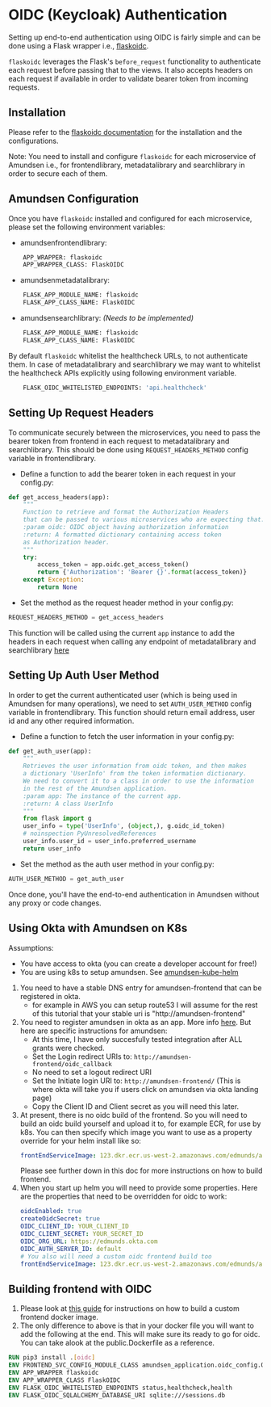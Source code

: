 # OIDC (Keycloak) Authentication
Setting up end-to-end authentication using OIDC is fairly simple and can be done using a Flask wrapper i.e., [flaskoidc](https://github.com/verdan/flaskoidc).

`flaskoidc` leverages the Flask's `before_request` functionality to authenticate each request before passing that to
the views. It also accepts headers on each request if available in order to validate bearer token from incoming requests.

## Installation
Please refer to the [flaskoidc documentation](https://github.com/verdan/flaskoidc/blob/master/README.md)
for the installation and the configurations.

Note: You need to install and configure `flaskoidc` for each microservice of Amundsen
i.e., for frontendlibrary, metadatalibrary and searchlibrary in order to secure each of them.

## Amundsen Configuration
Once you have `flaskoidc` installed and configured for each microservice, please set the following environment variables:

- amundsenfrontendlibrary:
```bash
    APP_WRAPPER: flaskoidc
    APP_WRAPPER_CLASS: FlaskOIDC
```

- amundsenmetadatalibrary:
```bash
    FLASK_APP_MODULE_NAME: flaskoidc
    FLASK_APP_CLASS_NAME: FlaskOIDC
```

- amundsensearchlibrary: _(Needs to be implemented)_
```bash
    FLASK_APP_MODULE_NAME: flaskoidc
    FLASK_APP_CLASS_NAME: FlaskOIDC
```

By default `flaskoidc` whitelist the healthcheck URLs, to not authenticate them. In case of metadatalibrary and searchlibrary
we may want to whitelist the healthcheck APIs explicitly using following environment variable.

```bash
    FLASK_OIDC_WHITELISTED_ENDPOINTS: 'api.healthcheck'
```

## Setting Up Request Headers
To communicate securely between the microservices, you need to pass the bearer token from frontend in each request
to metadatalibrary and searchlibrary. This should be done using `REQUEST_HEADERS_METHOD` config variable in frontendlibrary.

- Define a function to add the bearer token in each request in your config.py:
```python
def get_access_headers(app):
    """
    Function to retrieve and format the Authorization Headers
    that can be passed to various microservices who are expecting that.
    :param oidc: OIDC object having authorization information
    :return: A formatted dictionary containing access token
    as Authorization header.
    """
    try:
        access_token = app.oidc.get_access_token()
        return {'Authorization': 'Bearer {}'.format(access_token)}
    except Exception:
        return None
```

- Set the method as the request header method in your config.py:
```python
REQUEST_HEADERS_METHOD = get_access_headers
```

This function will be called using the current `app` instance to add the headers in each request when calling any endpoint of
metadatalibrary and searchlibrary [here](https://github.com/lyft/amundsenfrontendlibrary/blob/master/amundsen_application/api/utils/request_utils.py)

## Setting Up Auth User Method
In order to get the current authenticated user (which is being used in Amundsen for many operations), we need to set
`AUTH_USER_METHOD` config variable in frontendlibrary.
This function should return email address, user id and any other required information.

- Define a function to fetch the user information in your config.py:
```python
def get_auth_user(app):
    """
    Retrieves the user information from oidc token, and then makes
    a dictionary 'UserInfo' from the token information dictionary.
    We need to convert it to a class in order to use the information
    in the rest of the Amundsen application.
    :param app: The instance of the current app.
    :return: A class UserInfo
    """
    from flask import g
    user_info = type('UserInfo', (object,), g.oidc_id_token)
    # noinspection PyUnresolvedReferences
    user_info.user_id = user_info.preferred_username
    return user_info
```

- Set the method as the auth user method in your config.py:
```python
AUTH_USER_METHOD = get_auth_user
```

Once done, you'll have the end-to-end authentication in Amundsen without any proxy or code changes.


## Using Okta with Amundsen on K8s
Assumptions:
- You have access to okta (you can create a developer account for free!)
- You are using k8s to setup amundsen. See [amundsen-kube-helm](../../amundsen-kube-helm/README.md)

1. You need to have a stable DNS entry for amundsen-frontend that can be registered in okta.
    - for example in AWS you can setup route53
    I will assume for the rest of this tutorial that your stable uri is "http://amundsen-frontend"
2. You need to register amundsen in okta as an app. More info [here](https://developer.okta.com/blog/2018/07/12/flask-tutorial-simple-user-registration-and-login). 
But here are specific instructions for amundsen:
    - At this time, I have only succesfully tested integration after ALL grants were checked.
    - Set the Login redirect URIs to: `http://amundsen-frontend/oidc_callback`
    - No need to set a logout redirect URI
    - Set the Initiate login URI to: `http://amundsen-frontend/`
        (This is where okta will take you if users click on amundsen via okta landing page)
    - Copy the Client ID and Client secret as you will need this later.
3. At present, there is no oidc build of the frontend. So you will need to build an oidc build yourself and upload it to, for example ECR, for use by k8s.
   You can then specify which image you want to use as a property override for your helm install like so:
   ```yaml
   frontEndServiceImage: 123.dkr.ecr.us-west-2.amazonaws.com/edmunds/amundsen-frontend:oidc-test
   ```
   Please see further down in this doc for more instructions on how to build frontend.
4. When you start up helm you will need to provide some properties. Here are the properties that need to be overridden for oidc to work:
    ```yaml
    oidcEnabled: true
    createOidcSecret: true
    OIDC_CLIENT_ID: YOUR_CLIENT_ID
    OIDC_CLIENT_SECRET: YOUR_SECRET_ID
    OIDC_ORG_URL: https://edmunds.okta.com
    OIDC_AUTH_SERVER_ID: default
    # You also will need a custom oidc frontend build too
    frontEndServiceImage: 123.dkr.ecr.us-west-2.amazonaws.com/edmunds/amundsen-frontend:oidc-test
    ```


## Building frontend with OIDC

1. Please look at [this guide](../developer_guide.md) for instructions on how to build a custom frontend docker image.
2. The only difference to above is that in your docker file you will want to add the following at the end. This will make sure its ready to go for oidc.
You can take alook at the public.Dockerfile as a reference.
```dockerfile
RUN pip3 install .[oidc]
ENV FRONTEND_SVC_CONFIG_MODULE_CLASS amundsen_application.oidc_config.OidcConfig
ENV APP_WRAPPER flaskoidc
ENV APP_WRAPPER_CLASS FlaskOIDC
ENV FLASK_OIDC_WHITELISTED_ENDPOINTS status,healthcheck,health
ENV FLASK_OIDC_SQLALCHEMY_DATABASE_URI sqlite:///sessions.db
```


